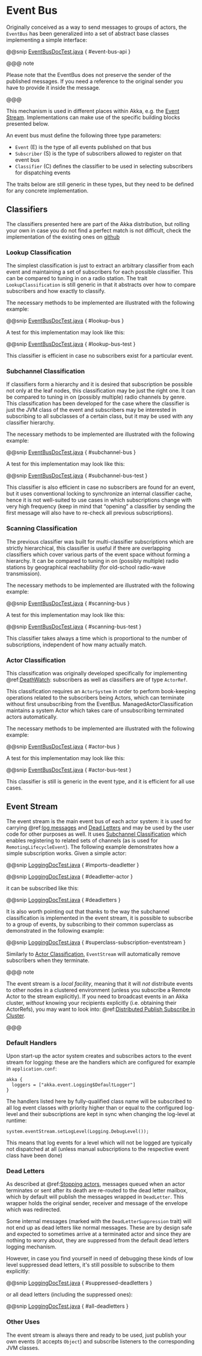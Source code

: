 # Event Bus

Originally conceived as a way to send messages to groups of actors, the
`EventBus` has been generalized into a set of abstract base classes
implementing a simple interface:

@@snip [EventBusDocTest.java]($code$/java/jdocs/event/EventBusDocTest.java) { #event-bus-api }

@@@ note

Please note that the EventBus does not preserve the sender of the
published messages. If you need a reference to the original sender
you have to provide it inside the message.

@@@

This mechanism is used in different places within Akka, e.g. the [Event Stream](#event-stream).
Implementations can make use of the specific building blocks presented below.

An event bus must define the following three type parameters:

 * `Event` (E) is the type of all events published on that bus
 * `Subscriber` (S) is the type of subscribers allowed to register on that
event bus
 * `Classifier` (C) defines the classifier to be used in selecting
subscribers for dispatching events

The traits below are still generic in these types, but they need to be defined
for any concrete implementation.

## Classifiers

The classifiers presented here are part of the Akka distribution, but rolling
your own in case you do not find a perfect match is not difficult, check the
implementation of the existing ones on [github](@github@/akka-actor/src/main/scala/akka/event/EventBus.scala) 

### Lookup Classification

The simplest classification is just to extract an arbitrary classifier from
each event and maintaining a set of subscribers for each possible classifier.
This can be compared to tuning in on a radio station. The trait
`LookupClassification` is still generic in that it abstracts over how to
compare subscribers and how exactly to classify.

The necessary methods to be implemented are illustrated with the following example:

@@snip [EventBusDocTest.java]($code$/java/jdocs/event/EventBusDocTest.java) { #lookup-bus }

A test for this implementation may look like this:

@@snip [EventBusDocTest.java]($code$/java/jdocs/event/EventBusDocTest.java) { #lookup-bus-test }

This classifier is efficient in case no subscribers exist for a particular event.

### Subchannel Classification

If classifiers form a hierarchy and it is desired that subscription be possible
not only at the leaf nodes, this classification may be just the right one. It
can be compared to tuning in on (possibly multiple) radio channels by genre.
This classification has been developed for the case where the classifier is
just the JVM class of the event and subscribers may be interested in
subscribing to all subclasses of a certain class, but it may be used with any
classifier hierarchy.

The necessary methods to be implemented are illustrated with the following example:

@@snip [EventBusDocTest.java]($code$/java/jdocs/event/EventBusDocTest.java) { #subchannel-bus }

A test for this implementation may look like this:

@@snip [EventBusDocTest.java]($code$/java/jdocs/event/EventBusDocTest.java) { #subchannel-bus-test }

This classifier is also efficient in case no subscribers are found for an
event, but it uses conventional locking to synchronize an internal classifier
cache, hence it is not well-suited to use cases in which subscriptions change
with very high frequency (keep in mind that “opening” a classifier by sending
the first message will also have to re-check all previous subscriptions).

### Scanning Classification

The previous classifier was built for multi-classifier subscriptions which are
strictly hierarchical, this classifier is useful if there are overlapping
classifiers which cover various parts of the event space without forming a
hierarchy. It can be compared to tuning in on (possibly multiple) radio
stations by geographical reachability (for old-school radio-wave transmission).

The necessary methods to be implemented are illustrated with the following example:

@@snip [EventBusDocTest.java]($code$/java/jdocs/event/EventBusDocTest.java) { #scanning-bus }

A test for this implementation may look like this:

@@snip [EventBusDocTest.java]($code$/java/jdocs/event/EventBusDocTest.java) { #scanning-bus-test }

This classifier takes always a time which is proportional to the number of
subscriptions, independent of how many actually match.

<a id="actor-classification-java"></a>
### Actor Classification

This classification was originally developed specifically for implementing
@ref:[DeathWatch](actors.md#deathwatch-java): subscribers as well as classifiers are of
type `ActorRef`.

This classification requires an `ActorSystem` in order to perform book-keeping
operations related to the subscribers being Actors, which can terminate without first
unsubscribing from the EventBus. ManagedActorClassification maintains a system Actor which
takes care of unsubscribing terminated actors automatically.

The necessary methods to be implemented are illustrated with the following example:

@@snip [EventBusDocTest.java]($code$/java/jdocs/event/EventBusDocTest.java) { #actor-bus }

A test for this implementation may look like this:

@@snip [EventBusDocTest.java]($code$/java/jdocs/event/EventBusDocTest.java) { #actor-bus-test }

This classifier is still is generic in the event type, and it is efficient for
all use cases.

<a id="event-stream-java"></a>
## Event Stream

The event stream is the main event bus of each actor system: it is used for
carrying @ref:[log messages](logging.md) and [Dead Letters](#dead-letters) and may be
used by the user code for other purposes as well. It uses [Subchannel
Classification](#subchannel-classification) which enables registering to related sets of channels (as is
used for `RemotingLifecycleEvent`). The following example demonstrates
how a simple subscription works. Given a simple actor:

@@snip [LoggingDocTest.java]($code$/java/jdocs/event/LoggingDocTest.java) { #imports-deadletter }

@@snip [LoggingDocTest.java]($code$/java/jdocs/event/LoggingDocTest.java) { #deadletter-actor }

it can be subscribed like this:

@@snip [LoggingDocTest.java]($code$/java/jdocs/event/LoggingDocTest.java) { #deadletters }

It is also worth pointing out that thanks to the way the subchannel classification
is implemented in the event stream, it is possible to subscribe to a group of events, by
subscribing to their common superclass as demonstrated in the following example:

@@snip [LoggingDocTest.java]($code$/java/jdocs/event/LoggingDocTest.java) { #superclass-subscription-eventstream }

Similarly to [Actor Classification](#actor-classification), `EventStream` will automatically remove subscribers when they terminate.

@@@ note

The event stream is a *local facility*, meaning that it will *not* distribute events to other nodes in a clustered environment (unless you subscribe a Remote Actor to the stream explicitly).
If you need to broadcast events in an Akka cluster, *without* knowing your recipients explicitly (i.e. obtaining their ActorRefs), you may want to look into: @ref:[Distributed Publish Subscribe in Cluster](distributed-pub-sub.md).

@@@

### Default Handlers

Upon start-up the actor system creates and subscribes actors to the event
stream for logging: these are the handlers which are configured for example in
`application.conf`:

```text
akka {
  loggers = ["akka.event.Logging$DefaultLogger"]
}
```

The handlers listed here by fully-qualified class name will be subscribed to
all log event classes with priority higher than or equal to the configured
log-level and their subscriptions are kept in sync when changing the log-level
at runtime:

```
system.eventStream.setLogLevel(Logging.DebugLevel());
```

This means that log events for a level which will not be logged are
typically not dispatched at all (unless manual subscriptions to the respective
event class have been done)

### Dead Letters

As described at @ref:[Stopping actors](actors.md#stopping-actors-java), messages queued when an actor
terminates or sent after its death are re-routed to the dead letter mailbox,
which by default will publish the messages wrapped in `DeadLetter`. This
wrapper holds the original sender, receiver and message of the envelope which
was redirected.

Some internal messages (marked with the `DeadLetterSuppression` trait) will not end up as
dead letters like normal messages. These are by design safe and expected to sometimes arrive at a terminated actor
and since they are nothing to worry about, they are suppressed from the default dead letters logging mechanism.

However, in case you find yourself in need of debugging these kinds of low level suppressed dead letters,
it's still possible to subscribe to them explicitly:

@@snip [LoggingDocTest.java]($code$/java/jdocs/event/LoggingDocTest.java) { #suppressed-deadletters }

or all dead letters (including the suppressed ones):

@@snip [LoggingDocTest.java]($code$/java/jdocs/event/LoggingDocTest.java) { #all-deadletters }

### Other Uses

The event stream is always there and ready to be used, just publish your own
events (it accepts `Object`) and subscribe listeners to the corresponding JVM
classes.